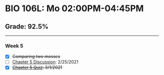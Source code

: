 # BIO 106L: Mo 02:00PM-04:45PM

## Grade: 92.5%

***

### Week 5

- [x] ~~Comparing two mosses~~
- [ ] [Chapter 5 Discussion](https://canvas.csun.edu/courses/102340/discussion_topics/1057228?module_item_id=3294518): 2/25/2021
- [X] ~~[Chapter 5 Quiz](https://canvas.csun.edu/courses/102340/quizzes/266491?module_item_id=3294519): 3/1/2021~~
